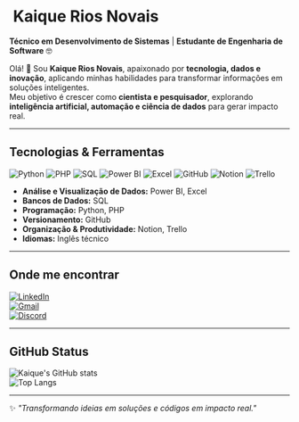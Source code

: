 # ​ Kaique Rios Novais  

**Técnico em Desenvolvimento de Sistemas** | **Estudante de Engenharia de Software** 🤓  

Olá! 👋 Sou **Kaique Rios Novais**, apaixonado por **tecnologia, dados e inovação**, aplicando minhas habilidades para transformar informações em soluções inteligentes.  
Meu objetivo é crescer como **cientista e pesquisador**, explorando **inteligência artificial, automação e ciência de dados** para gerar impacto real.

---

##  Tecnologias & Ferramentas  

<p>
  <img alt="Python" src="https://skillicons.dev/icons?i=python" />  
  <img alt="PHP" src="https://skillicons.dev/icons?i=php" />  
  <img alt="SQL" src="https://skillicons.dev/icons?i=mysql" />  
  <img alt="Power BI" src="https://skillicons.dev/icons?i=powerbi" />  
  <img alt="Excel" src="https://skillicons.dev/icons?i=excel" />  
  <img alt="GitHub" src="https://skillicons.dev/icons?i=github" />  
  <img alt="Notion" src="https://skillicons.dev/icons?i=notion" />  
  <img alt="Trello" src="https://skillicons.dev/icons?i=trello" />  
</p>

- **Análise e Visualização de Dados:** Power BI, Excel  
- **Bancos de Dados:** SQL  
- **Programação:** Python, PHP  
- **Versionamento:** GitHub  
- **Organização & Produtividade:** Notion, Trello  
- **Idiomas:** Inglês técnico  

---

##  Onde me encontrar  

[![LinkedIn](https://img.shields.io/badge/-LinkedIn-000?style=for-the-badge&logo=linkedin&logoColor=FF00F6)](https://www.linkedin.com/in/kaiquerios/)  
[![Gmail](https://img.shields.io/badge/-Gmail-000?style=for-the-badge&logo=gmail&logoColor=FF00F6)](mailto:kaiquerios.dev@gmail.com)  
[![Discord](https://img.shields.io/badge/-Discord-000?style=for-the-badge&logo=discord&logoColor=FF00F6)](https://discord.com/channels/@kaiqueriosz/)  

---

##  GitHub Status  

![Kaique's GitHub stats](https://github-readme-stats.vercel.app/api?username=kaiquerios&theme=midnight-purple&show_icons=true)  
![Top Langs](https://github-readme-stats.vercel.app/api/top-langs/?username=kaiquerios&layout=compact&theme=midnight-purple&langs_count=8)

---

✨ _"Transformando ideias em soluções e códigos em impacto real."_  
